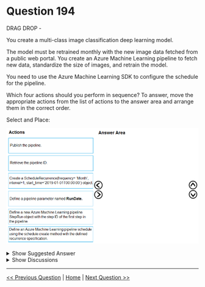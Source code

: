 # Question 194

DRAG DROP -

You create a multi-class image classification deep learning model.

The model must be retrained monthly with the new image data fetched from a public web portal. You create an Azure Machine Learning pipeline to fetch new data, standardize the size of images, and retrain the model.

You need to use the Azure Machine Learning SDK to configure the schedule for the pipeline.

Which four actions should you perform in sequence? To answer, move the appropriate actions from the list of actions to the answer area and arrange them in the correct order.

Select and Place:

![Question Image](../images/q194_q_0016800001.png)

<details>
  <summary>Show Suggested Answer</summary>

<img src="../images/q194_ans_0_0016900001.png" alt="Answer Image"><br>

<p>Step 1: Publish the pipeline.</p>
<p>To schedule a pipeline, you&#x27;ll need a reference to your workspace, the identifier of your published pipeline, and the name of the experiment in which you wish to create the schedule.</p>
<p>Step 2: Retrieve the pipeline ID.</p>
<p>Needed for the schedule.</p>
<p>Step 3: Create a ScheduleRecurrence..</p>
<p>To run a pipeline on a recurring basis, you&#x27;ll create a schedule. A Schedule associates a pipeline, an experiment, and a trigger.</p>
<p>First create a schedule. Example: Create a Schedule that begins a run every 15 minutes: recurrence = ScheduleRecurrence(frequency=&quot;Minute&quot;, interval=15)</p>
<p>Step 4: Define an Azure Machine Learning pipeline schedule..</p>
<p>Example, continued:</p>
<p>recurring_schedule = Schedule.create(ws, name=&quot;MyRecurringSchedule&quot;, description=&quot;Based on time&quot;, pipeline_id=pipeline_id, experiment_name=experiment_name, recurrence=recurrence)</p>
<p>Reference:</p>
<p>https://docs.microsoft.com/en-us/azure/machine-learning/how-to-schedule-pipelines</p>

</details>

<details>
  <summary>Show Discussions</summary>

<blockquote><p><strong>BilJon</strong> <code>(Tue 28 Sep 2021 16:37)</code> - <em>Upvotes: 17</em></p><p>Answer is corrrect</p></blockquote>
<blockquote><p><strong>evangelist</strong> <code>(Mon 02 Dec 2024 13:34)</code> - <em>Upvotes: 1</em></p><p>Answer is correct and also the sequence</p></blockquote>
<blockquote><p><strong>ning</strong> <code>(Sun 20 Nov 2022 14:32)</code> - <em>Upvotes: 1</em></p><p>Correct, given that you have the model and pipeline ready, and you want to schedule a run</p></blockquote>
<blockquote><p><strong>racnaoamo</strong> <code>(Sat 19 Nov 2022 08:50)</code> - <em>Upvotes: 4</em></p><p>on exam 18-5-22</p></blockquote>
<blockquote><p><strong>snsnsnsn</strong> <code>(Thu 03 Mar 2022 08:29)</code> - <em>Upvotes: 2</em></p><p>on 2/9/21</p></blockquote>
<blockquote><p><strong>datamijn</strong> <code>(Wed 02 Feb 2022 09:46)</code> - <em>Upvotes: 4</em></p><p>on 2/8/2021</p></blockquote>
<blockquote><p><strong>azurecert2021</strong> <code>(Sat 25 Dec 2021 16:12)</code> - <em>Upvotes: 4</em></p><p>given answer is correct
so that you can initiate the scheduled runs of a pipeline, the pipelinemust be created and published first. Then you have to create a ScheduleRecurrence (trigger) objectand, finally the Schedule itself, connecting the pipeline (via its id) and the trigger object must becreated and run. You can watch the scheduled pipelines in the Endpoints section of the ML Studio.
https://docs.microsoft.com/en-us/azure/machine-learning/how-to-schedule-pipelines
https://github.com/Azure/MachineLearningNotebooks/blob/master/how-to-use-azureml/machine-learning-pipelines/intro-to-pipelines/aml-pipelines-setup-schedule-for-a-published-pipeline.ipynb</p></blockquote>

</details>

---

[<< Previous Question](question_193.md) | [Home](/index.md) | [Next Question >>](question_195.md)

